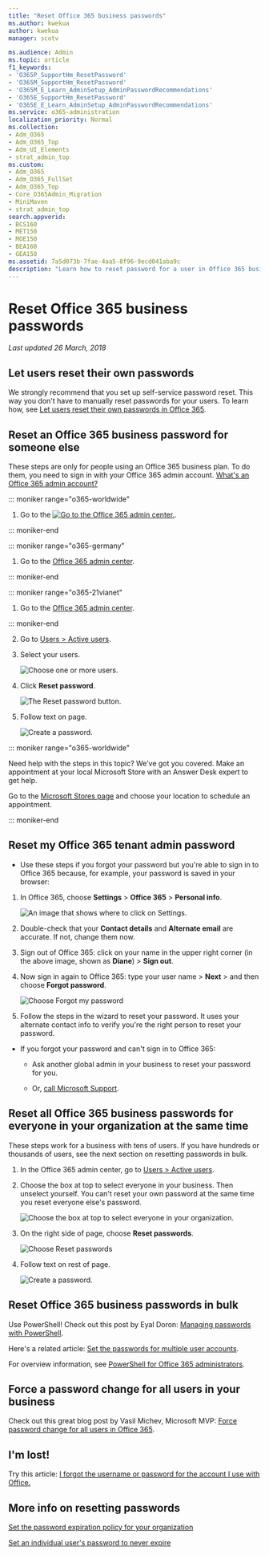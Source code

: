 ```yaml
---
title: "Reset Office 365 business passwords"
ms.author: kwekua
author: kwekua
manager: scotv

ms.audience: Admin
ms.topic: article
f1_keywords:
- 'O365P_SupportHm_ResetPassword'
- 'O365M_SupportHm_ResetPassword'
- 'O365M_E_Learn_AdminSetup_AdminPasswordRecommendations'
- 'O365E_SupportHm_ResetPassword'
- 'O365E_E_Learn_AdminSetup_AdminPasswordRecommendations'
ms.service: o365-administration
localization_priority: Normal
ms.collection:
- Adm_O365
- Adm_O365_Top
- Adm_UI_Elements
- strat_admin_top
ms.custom:
- Adm_O365
- Adm_O365_FullSet
- Adm_O365_Top
- Core_O365Admin_Migration
- MiniMaven
- strat_admin_top
search.appverid:
- BCS160
- MET150
- MOE150
- BEA160
- GEA150
ms.assetid: 7a5d073b-7fae-4aa5-8f96-9ecd041aba9c
description: "Learn how to reset password for a user in Office 365 business subscription. "
---
```


# Reset Office 365 business passwords

 *Last updated 26 March, 2018* 
  
## Let users reset their own passwords

We strongly recommend that you set up self-service password reset. This way you don't have to manually reset passwords for your users. To learn how, see [Let users reset their own passwords in Office 365](let-users-reset-passwords.md).
  
## Reset an Office 365 business password for someone else

These steps are only for people using an Office 365 business plan. To do them, you need to sign in with your Office 365 admin account. [What's an Office 365 admin account?](../admin-overview/admin-overview.md)
  
 
::: moniker range="o365-worldwide"

1. Go to the [![Go to the Office 365 admin center.](../media/e00ba917-c3fb-4173-b344-43eb5c7eeb15.png)](https://portal.office.com/adminportal/home).

::: moniker-end

::: moniker range="o365-germany"

1. Go to the [Office 365 admin center](https://portal.office.de/adminportal/home).

::: moniker-end

::: moniker range="o365-21vianet"

1. Go to the [Office 365 admin center](https://login.partner.microsoftonline.cn).

::: moniker-end

2. Go to [Users \> Active users](https://go.microsoft.com/fwlink/?linkid=866448).
    
3. Select your users.
    
    ![Choose one or more users.](../media/f537b3c8-8bc7-44a6-a548-8969c4ab2d73.png)
  
4. Click **Reset password**. 
    
    ![The Reset password button.](../media/b2c7f0c6-3297-48a6-b77e-e6877222b9db.png)
  
5. Follow text on page.
    
    ![Create a password.](../media/dc90e67d-65ec-49d1-a3af-8bc53b59b4fb.png)

::: moniker range="o365-worldwide"

Need help with the steps in this topic? We’ve got you covered. Make an appointment at your local Microsoft Store with an Answer Desk expert to get help.

Go to the [Microsoft Stores page](https://go.microsoft.com/fwlink/?LinkID=2041482) and choose your location to schedule an appointment.

::: moniker-end
  
## Reset my Office 365 tenant admin password
<a name="bkmk_forgot"> </a>

- Use these steps if you forgot your password but you're able to sign in to Office 365 because, for example, your password is saved in your browser: 
    
1. In Office 365, choose **Settings** \> **Office 365** \> **Personal info**. 
    
    ![An image that shows where to click on Settings.](../media/5d13d864-09dd-45be-b60e-28a977ecc13e.png)
  
2. Double-check that your **Contact details** and **Alternate email** are accurate. If not, change them now. 
    
3. Sign out of Office 365: click on your name in the upper right corner (in the above image, shown as **Diane**) \> **Sign out**. 
    
4. Now sign in again to Office 365: type your user name \> **Next** \> and then choose **Forgot password**. 
    
    ![Choose Forgot my password](../media/06a9e4b6-8fcd-45fe-9f37-b33511bc72fb.png)
  
5. Follow the steps in the wizard to reset your password. It uses your alternate contact info to verify you're the right person to reset your password. 
    
- If you forgot your password and can't sign in to Office 365: 
    
  - Ask another global admin in your business to reset your password for you.
    
  - Or, [call Microsoft Support](https://support.office.com/en-us/article/contact-support-for-business-products-admin-help-32a17ca7-6fa0-4870-8a8d-e25ba4ccfd4b?ui=en-US&amp;rs=en-US&amp;ad=US#ID0EAADAAA=Phone_support_). 
    
## Reset all Office 365 business passwords for everyone in your organization at the same time
<a name="bkmk_forgot"> </a>

These steps work for a business with tens of users. If you have hundreds or thousands of users, see the next section on resetting passwords in bulk.
  
1. In the Office 365 admin center, go to [Users \> Active users](https://go.microsoft.com/fwlink/?linkid=866448).
    
2. Choose the box at top to select everyone in your business. Then unselect yourself. You can't reset your own password at the same time you reset everyone else's password.
    
    ![Choose the box at top to select everyone in your organization.](../media/e82efe16-24d7-4812-aad4-f5bd5c72ea66.png)
  
3. On the right side of page, choose **Reset passwords**. 
    
    ![Choose Reset passwords](../media/dbbf2f03-28a8-4c1b-a64d-6c821dbd3a7e.png)
  
4. Follow text on rest of page.
    
    ![Create a password.](../media/dc90e67d-65ec-49d1-a3af-8bc53b59b4fb.png)
  
## Reset Office 365 business passwords in bulk
<a name="bkmk_forgot"> </a>

Use PowerShell! Check out this post by Eyal Doron: [Managing passwords with PowerShell](https://go.microsoft.com/fwlink/?linkid=853696).
  
Here's a related article: [Set the passwords for multiple user accounts](https://support.office.com/article/014fc912-bee1-461d-ad00-56b80428b907.aspx#bkmk_password).
  
For overview information, see [PowerShell for Office 365 administrators](https://support.office.com/article/40fdcbd4-c34f-42ab-8678-8b3751137ef1.aspx).
  
## Force a password change for all users in your business
<a name="bkmk_forgot"> </a>

Check out this great blog post by Vasil Michev, Microsoft MVP: [Force password change for all users in Office 365](https://go.microsoft.com/fwlink/?linkid=853693).
  
## I'm lost!
<a name="bkmk_forgot"> </a>

Try this article: [I forgot the username or password for the account I use with Office.](https://support.office.com/en-us/article/eba0b4a2-c0ae-472c-99f6-bc63ee2425a8?wt.mc_id=SCL_reset-passwords_AdmHlp)
  
## More info on resetting passwords
<a name="bkmk_forgot"> </a>

[Set the password expiration policy for your organization](../manage/set-password-expiration-policy.md)
  
[Set an individual user's password to never expire](set-password-to-never-expire.md)
  

